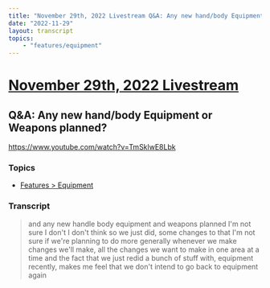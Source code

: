 ```yaml
---
title: "November 29th, 2022 Livestream Q&A: Any new hand/body Equipment or Weapons planned?"
date: "2022-11-29"
layout: transcript
topics:
    - "features/equipment"
---
```

# [November 29th, 2022 Livestream](../2022-11-29.md)
## Q&A: Any new hand/body Equipment or Weapons planned?
https://www.youtube.com/watch?v=TmSklwE8Lbk

### Topics
* [Features > Equipment](../topics/features/equipment.md)

### Transcript

> and any new handle body equipment and weapons planned I'm not sure I don't I don't think so we just did, some changes to that I'm not sure if we're planning to do more generally whenever we make changes we'll make, all the changes we want to make in one area at a time and the fact that we just redid a bunch of stuff with, equipment recently, makes me feel that we don't intend to go back to equipment again
